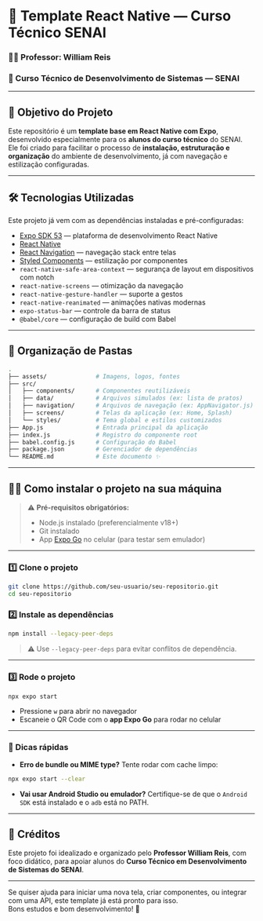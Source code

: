 # 📱 Template React Native — Curso Técnico SENAI

### 🧑‍🏫 Professor: William Reis  
### 💼 Curso Técnico de Desenvolvimento de Sistemas — SENAI

---

## 🚀 Objetivo do Projeto

Este repositório é um **template base em React Native com Expo**, desenvolvido especialmente para os **alunos do curso técnico** do SENAI.  
Ele foi criado para facilitar o processo de **instalação, estruturação e organização** do ambiente de desenvolvimento, já com navegação e estilização configuradas.

---

## 🛠️ Tecnologias Utilizadas

Este projeto já vem com as dependências instaladas e pré-configuradas:

- [Expo SDK 53](https://docs.expo.dev/) — plataforma de desenvolvimento React Native
- [React Native](https://reactnative.dev/)
- [React Navigation](https://reactnavigation.org/) — navegação stack entre telas
- [Styled Components](https://styled-components.com/) — estilização por componentes
- `react-native-safe-area-context` — segurança de layout em dispositivos com notch
- `react-native-screens` — otimização da navegação
- `react-native-gesture-handler` — suporte a gestos
- `react-native-reanimated` — animações nativas modernas
- `expo-status-bar` — controle da barra de status
- `@babel/core` — configuração de build com Babel

---

## 🧾 Organização de Pastas

```bash
.
├── assets/              # Imagens, logos, fontes
├── src/
│   ├── components/      # Componentes reutilizáveis
│   ├── data/            # Arquivos simulados (ex: lista de pratos)
│   ├── navigation/      # Arquivos de navegação (ex: AppNavigator.js)
│   ├── screens/         # Telas da aplicação (ex: Home, Splash)
│   └── styles/          # Tema global e estilos customizados
├── App.js               # Entrada principal da aplicação
├── index.js             # Registro do componente root
├── babel.config.js      # Configuração do Babel
├── package.json         # Gerenciador de dependências
└── README.md            # Este documento ✨
```

---

## 🧑‍💻 Como instalar o projeto na sua máquina

> ⚠️ **Pré-requisitos obrigatórios:**
> - Node.js instalado (preferencialmente v18+)
> - Git instalado
> - App [Expo Go](https://expo.dev/client) no celular (para testar sem emulador)

---

### 1️⃣ Clone o projeto

```bash
git clone https://github.com/seu-usuario/seu-repositorio.git
cd seu-repositorio
```

### 2️⃣ Instale as dependências

```bash
npm install --legacy-peer-deps
```

> ⚠️ Use `--legacy-peer-deps` para evitar conflitos de dependência.

---

### 3️⃣ Rode o projeto

```bash
npx expo start
```

- Pressione `w` para abrir no navegador  
- Escaneie o QR Code com o **app Expo Go** para rodar no celular

---

### 📌 Dicas rápidas

- **Erro de bundle ou MIME type?** Tente rodar com cache limpo:

```bash
npx expo start --clear
```

- **Vai usar Android Studio ou emulador?** Certifique-se de que o `Android SDK` está instalado e o `adb` está no PATH.

---

## 🙌 Créditos

Este projeto foi idealizado e organizado pelo **Professor William Reis**, com foco didático, para apoiar alunos do **Curso Técnico em Desenvolvimento de Sistemas do SENAI**.

---

Se quiser ajuda para iniciar uma nova tela, criar componentes, ou integrar com uma API, este template já está pronto para isso.  
Bons estudos e bom desenvolvimento! 🚀
